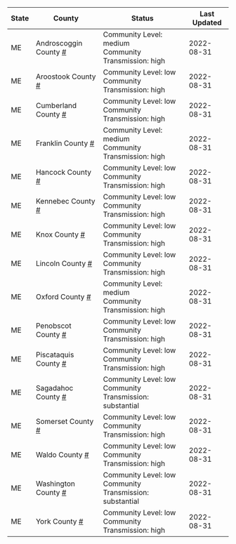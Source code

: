 State | County | Status | Last Updated
--- | --- | --- | --- 
ME | Androscoggin County <a href="#androscoggin_county">#</a> | <a name="androscoggin_county"></a>Community Level: medium<br/>Community Transmission: high | 2022-08-31
ME | Aroostook County <a href="#aroostook_county">#</a> | <a name="aroostook_county"></a>Community Level: low<br/>Community Transmission: high | 2022-08-31
ME | Cumberland County <a href="#cumberland_county">#</a> | <a name="cumberland_county"></a>Community Level: low<br/>Community Transmission: high | 2022-08-31
ME | Franklin County <a href="#franklin_county">#</a> | <a name="franklin_county"></a>Community Level: medium<br/>Community Transmission: high | 2022-08-31
ME | Hancock County <a href="#hancock_county">#</a> | <a name="hancock_county"></a>Community Level: low<br/>Community Transmission: high | 2022-08-31
ME | Kennebec County <a href="#kennebec_county">#</a> | <a name="kennebec_county"></a>Community Level: low<br/>Community Transmission: high | 2022-08-31
ME | Knox County <a href="#knox_county">#</a> | <a name="knox_county"></a>Community Level: low<br/>Community Transmission: high | 2022-08-31
ME | Lincoln County <a href="#lincoln_county">#</a> | <a name="lincoln_county"></a>Community Level: low<br/>Community Transmission: high | 2022-08-31
ME | Oxford County <a href="#oxford_county">#</a> | <a name="oxford_county"></a>Community Level: medium<br/>Community Transmission: high | 2022-08-31
ME | Penobscot County <a href="#penobscot_county">#</a> | <a name="penobscot_county"></a>Community Level: low<br/>Community Transmission: high | 2022-08-31
ME | Piscataquis County <a href="#piscataquis_county">#</a> | <a name="piscataquis_county"></a>Community Level: low<br/>Community Transmission: high | 2022-08-31
ME | Sagadahoc County <a href="#sagadahoc_county">#</a> | <a name="sagadahoc_county"></a>Community Level: low<br/>Community Transmission: substantial | 2022-08-31
ME | Somerset County <a href="#somerset_county">#</a> | <a name="somerset_county"></a>Community Level: low<br/>Community Transmission: high | 2022-08-31
ME | Waldo County <a href="#waldo_county">#</a> | <a name="waldo_county"></a>Community Level: low<br/>Community Transmission: high | 2022-08-31
ME | Washington County <a href="#washington_county">#</a> | <a name="washington_county"></a>Community Level: low<br/>Community Transmission: substantial | 2022-08-31
ME | York County <a href="#york_county">#</a> | <a name="york_county"></a>Community Level: low<br/>Community Transmission: high | 2022-08-31
